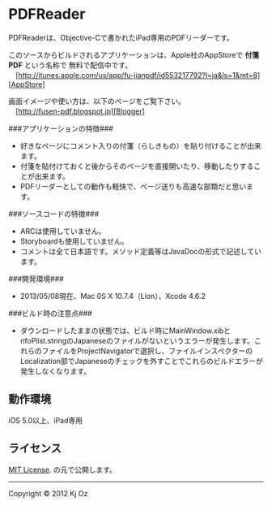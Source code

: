 PDFReader
======================
PDFReaderは、Objective-Cで書かれたiPad専用のPDFリーダーです。  

このソースからビルドされるアプリケーションは、Apple社のAppStoreで **付箋PDF** という名称で
無料で配信中です。  
　[http://itunes.apple.com/us/app/fu-jianpdf/id553217792?l=ja&ls=1&mt=8][AppStore] 

画面イメージや使い方は、以下のページをご覧下さい。  
　[http://fusen-pdf.blogspot.jp][Blogger]  

###アプリケーションの特徴###

* 好きなページにコメント入りの付箋（らしきもの）を貼り付けることが出来ます。
* 付箋を貼付けておくと後からそのページを直接開いたり、移動したりすることが出来ます。
* PDFリーダーとしての動作も軽快で、ページ送りも高速な部類だと思います。

###ソースコードの特徴###

* ARCは使用していません。
* Storyboardも使用していません。
* コメントは全て日本語です。メソッド定義等はJavaDocの形式で記述しています。

###開発環境###

* 2013/05/08現在、Mac 0S X 10.7.4（Lion）、Xcode 4.6.2

###ビルド時の注意点###

* ダウンロードしたままの状態では、ビルド時にMainWindow.xibとnfoPlist.stringのJapaneseのファイルがないというエラーが発生します。これらのファイルをProjectNavigatorで選択し、ファイルインスペクターのLocalization部でJapaneseのチェックを外すことでこれらのビルドエラーが発生しなくなります。

動作環境
-----
iOS 5.0以上、iPad専用

ライセンス
-----
 [MIT License][mit]. の元で公開します。  

-----
Copyright &copy; 2012 Kj Oz  

[AppStore]: http://itunes.apple.com/us/app/fu-jianpdf/id553217792?l=ja&ls=1&mt=8
[Blogger]: http://fusen-pdf.blogspot.jp
[MIT]: http://www.opensource.org/licenses/mit-license.php